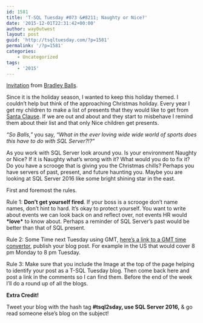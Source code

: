 ```yaml
---
id: 1581
title: 'T-SQL Tuesday #073 &#8211; Naughty or Nice?'
date: '2015-12-01T22:31:42+00:00'
author: way0utwest
layout: post
guid: 'http://tsqltuesday.com/?p=1581'
permalink: '/?p=1581'
categories:
    - Uncategorized
tags:
    - '2015'
---
```


[Invitation](http://www.sqlballs.com/2015/12/t-sql-tuesday-73-invitation-naughty-or.html) from [Bradley Balls](http://www.sqlballs.com/).

Since it is the holiday season, I wanted to keep this holiday themed. I couldn’t help but think of the approaching Christmas holiday. Every year I get my children to make a list of presents that they would like to get from [Santa Clause](http://www.northpole.com/). If we are out and about and they start to misbehave I remind them about their list and that only Nice children get presents.

*“So Balls,”* you say, *“What in the ever loving wide wide world of sports does this have to do with SQL Server?!?”*

As you work with SQL Server look around you. Is your environment Naughty or Nice? If it is Naughty what’s wrong with it? What would you do to fix it? Do you have a scrooge that is giving you the Christmas chills? Perhaps you have servers of past, present, and future haunting you. Maybe you are looking at SQL Server 2016 like some bright shining star in the east.

First and foremost the rules.

Rule 1: **Don’t get yourself fired**. If your boss is a scrooge don’t name names, don’t hint to hard. It’s okay to protect yourself. You want to write about events we can look back on and reflect over, not events HR would **\*love\*** to know about. Perhaps a reminder of SQL Server’s past would be better than that of SQL present.

Rule 2: Some Time next Tuesday using GMT, [here’s a link to a GMT time convertor](http://www.worldtimeserver.com/convert_time_in_UTC.aspx), publish your blog post. For example in the US that would cover 8 pm Monday to 8 pm Tuesday.

Rule 3: Make sure that you include the Image at the top of the page helping to identify your post as a T-SQL Tuesday blog. Then come back here and post a link in the comments so I can find them. Before the end of the week I’ll do a round up of all the blogs.

**Extra Credit!**

Tweet your blog with the hash tag **\#tsql2sday, use SQL Server 2016,** &amp; go read someone else’s blog on the subject!
